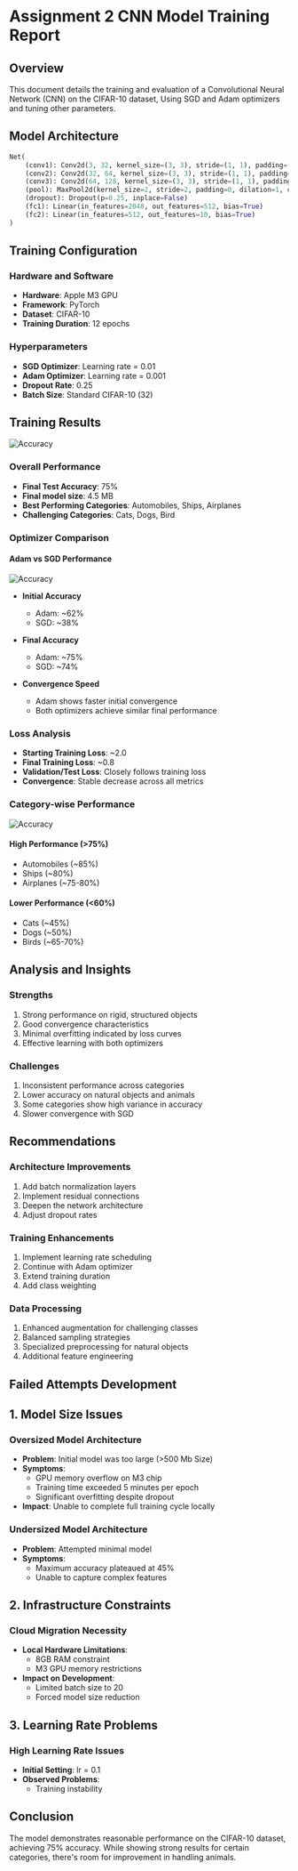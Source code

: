 # Assignment 2 CNN Model Training Report

## Overview
This document details the training and evaluation of a Convolutional Neural Network (CNN) on the CIFAR-10 dataset, Using SGD and Adam optimizers and tuning other parameters.

## Model Architecture
```python
Net(
    (conv1): Conv2d(3, 32, kernel_size=(3, 3), stride=(1, 1), padding=(1, 1))
    (conv2): Conv2d(32, 64, kernel_size=(3, 3), stride=(1, 1), padding=(1, 1))
    (conv3): Conv2d(64, 128, kernel_size=(3, 3), stride=(1, 1), padding=(1, 1))
    (pool): MaxPool2d(kernel_size=2, stride=2, padding=0, dilation=1, ceil_mode=False)
    (dropout): Dropout(p=0.25, inplace=False)
    (fc1): Linear(in_features=2048, out_features=512, bias=True)
    (fc2): Linear(in_features=512, out_features=10, bias=True)
)
```

## Training Configuration

### Hardware and Software
- **Hardware**: Apple M3 GPU
- **Framework**: PyTorch
- **Dataset**: CIFAR-10
- **Training Duration**: 12 epochs

### Hyperparameters
- **SGD Optimizer**: Learning rate = 0.01
- **Adam Optimizer**: Learning rate = 0.001
- **Dropout Rate**: 0.25
- **Batch Size**: Standard CIFAR-10 (32)

## Training Results
![Accuracy](main.jpg)
### Overall Performance
- **Final Test Accuracy**: 75%
- **Final model size**: 4.5 MB
- **Best Performing Categories**: Automobiles, Ships, Airplanes
- **Challenging Categories**: Cats, Dogs, Bird

### Optimizer Comparison

#### Adam vs SGD Performance
![Accuracy](sgdvsadam.jpg)
- **Initial Accuracy**
  - Adam: ~62%
  - SGD: ~38%
  
- **Final Accuracy**
  - Adam: ~75%
  - SGD: ~74%

- **Convergence Speed**
  - Adam shows faster initial convergence
  - Both optimizers achieve similar final performance

### Loss Analysis
- **Starting Training Loss**: ~2.0
- **Final Training Loss**: ~0.8
- **Validation/Test Loss**: Closely follows training loss
- **Convergence**: Stable decrease across all metrics

### Category-wise Performance
![Accuracy](categories.jpg)
#### High Performance (>75%)
- Automobiles (~85%)
- Ships (~80%)
- Airplanes (~75-80%)



#### Lower Performance (<60%)
- Cats (~45%)
- Dogs (~50%)
- Birds (~65-70%)


## Analysis and Insights

### Strengths
1. Strong performance on rigid, structured objects
2. Good convergence characteristics
3. Minimal overfitting indicated by loss curves
4. Effective learning with both optimizers

### Challenges
1. Inconsistent performance across categories
2. Lower accuracy on natural objects and animals
3. Some categories show high variance in accuracy
4. Slower convergence with SGD

## Recommendations

### Architecture Improvements
1. Add batch normalization layers
2. Implement residual connections
3. Deepen the network architecture
4. Adjust dropout rates

### Training Enhancements
1. Implement learning rate scheduling
2. Continue with Adam optimizer
3. Extend training duration
4. Add class weighting

### Data Processing
1. Enhanced augmentation for challenging classes
2. Balanced sampling strategies
3. Specialized preprocessing for natural objects
4. Additional feature engineering

## Failed Attempts Development

## 1. Model Size Issues
### Oversized Model Architecture
- **Problem**: Initial model was too large (>500 Mb Size)
- **Symptoms**:
  - GPU memory overflow on M3 chip
  - Training time exceeded 5 minutes per epoch
  - Significant overfitting despite dropout
- **Impact**: Unable to complete full training cycle locally
### Undersized Model Architecture
- **Problem**: Attempted minimal model 
- **Symptoms**:
  - Maximum accuracy plateaued at 45%
  - Unable to capture complex features

## 2. Infrastructure Constraints
### Cloud Migration Necessity
- **Local Hardware Limitations**:
  - 8GB RAM constraint
  - M3 GPU memory restrictions
- **Impact on Development**:
  - Limited batch size to 20
  - Forced model size reduction

## 3. Learning Rate Problems
### High Learning Rate Issues
- **Initial Setting**: lr = 0.1
- **Observed Problems**:
  - Training instability
 
## Conclusion
The model demonstrates reasonable performance on the CIFAR-10 dataset, achieving 75% accuracy. While showing strong results for certain categories, there's room for improvement in handling animals.

